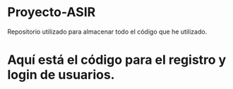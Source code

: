 # Proyecto-ASIR
Repositorio utilizado para almacenar todo el código que he utilizado.
# Aquí está el código para el registro y login de usuarios.
